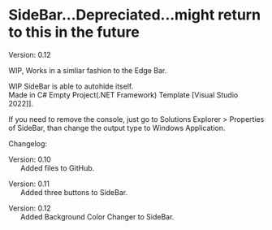 # SideBar...Depreciated...might return to this in the future

Version: 0.12

WIP, Works in a simliar fashion to the Edge Bar.

WIP SideBar is able to autohide itself.<br />
Made in C# Empty Project(.NET Framework) Template [Visual Studio 2022]].

If you need to remove the console, just go to Solutions Explorer > Properties of SideBar, than change the output type to Windows Application. 

Changelog:

Version: 0.10<br />
&nbsp;&nbsp;&nbsp;&nbsp;&nbsp;&nbsp;Added files to GitHub.

Version: 0.11<br />
&nbsp;&nbsp;&nbsp;&nbsp;&nbsp;&nbsp;Added three buttons to SideBar.

Version: 0.12<br />
&nbsp;&nbsp;&nbsp;&nbsp;&nbsp;&nbsp;Added Background Color Changer to SideBar.

